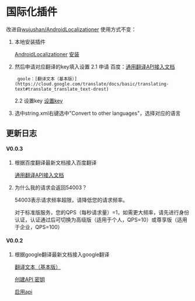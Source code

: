 # 国际化插件
改进自[wujushan/AndroidLocalizationer](https://github.com/wujushan/AndroidLocalizationer)
使用方式不变：

1. 本地安装插件 

    [AndroidLocalizationer](https://github.com/DaveBoy/AndroidLocalizationer/blob/master/AndroidLocalizationer.zip)
    [安装](https://github.com/DaveBoy/AndroidLocalizationer/blob/master/img/install.png)
2. 然后申请对应翻译的key填入设置
    2.1 申请
        百度：[通用翻译API接入文档](http://api.fanyi.baidu.com/doc/21) 
    
        goole：[翻译文本（基本版）](https://cloud.google.com/translate/docs/basic/translating-text#translate_translate_text-drest)
    
    2.2 设置key
        [设置key](https://github.com/DaveBoy/AndroidLocalizationer/blob/master/img/setkey.png)
3. 选中string.xml右键选中"Convert to other languages"，选择对应的语言
## 更新日志

#### V0.0.3
1. 根据百度翻译最新文档接入百度翻译 

    [通用翻译API接入文档](http://api.fanyi.baidu.com/doc/21)
    
2. 为什么我的请求会返回54003？
    
    54003表示请求频率超限，请降低您的请求频率。
    
    对于标准版服务，您的QPS（每秒请求量）=1，如需更大频率，请先进行身份认证，认证通过后可切换为高级版（适用于个人，QPS=10）或尊享版（适用于企业，QPS=100）
    
#### V0.0.2
1. 根据google翻译最新文档接入google翻译 

    [翻译文本（基本版）](https://cloud.google.com/translate/docs/basic/translating-text#translate_translate_text-drest)
    
    [创建API 密钥](https://cloud.google.com/docs/authentication/api-keys)
    
    [启用api](https://console.developers.google.com/apis/api/translate.googleapis.com/overview)
    
